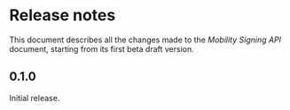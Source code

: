Release notes
=============

This document describes all the changes made to the *Mobility Signing API*
document, starting from its first beta draft version.


0.1.0
-----

Initial release.
